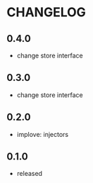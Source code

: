 # CHANGELOG

## 0.4.0

- change store interface

## 0.3.0

- change store interface

## 0.2.0

- implove: injectors

## 0.1.0

- released
